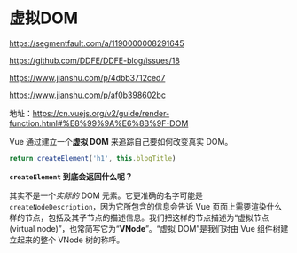 # 虚拟DOM

https://segmentfault.com/a/1190000008291645

https://github.com/DDFE/DDFE-blog/issues/18

https://www.jianshu.com/p/4dbb3712ced7

https://www.jianshu.com/p/af0b398602bc



地址：https://cn.vuejs.org/v2/guide/render-function.html#%E8%99%9A%E6%8B%9F-DOM

Vue 通过建立一个**虚拟 DOM** 来追踪自己要如何改变真实 DOM。

```js
return createElement('h1', this.blogTitle)
```

**`createElement` 到底会返回什么呢？**

其实不是一个*实际的* DOM 元素。它更准确的名字可能是 `createNodeDescription`，因为它所包含的信息会告诉 Vue 页面上需要渲染什么样的节点，包括及其子节点的描述信息。我们把这样的节点描述为“虚拟节点 (virtual node)”，也常简写它为“**VNode**”。“虚拟 DOM”是我们对由 Vue 组件树建立起来的整个 VNode 树的称呼。

